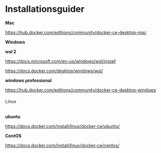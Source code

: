 # Installationsguider

**Mac**

https://hub.docker.com/editions/community/docker-ce-desktop-mac

**Windows**

**wsl 2**

https://docs.microsoft.com/en-us/windows/wsl/install

https://docs.docker.com/desktop/windows/wsl/

**windows professional**

https://hub.docker.com/editions/community/docker-ce-desktop-windows

###### Linux

**ubuntu**

https://docs.docker.com/install/linux/docker-ce/ubuntu/

**CentOS**

https://docs.docker.com/install/linux/docker-ce/centos/

